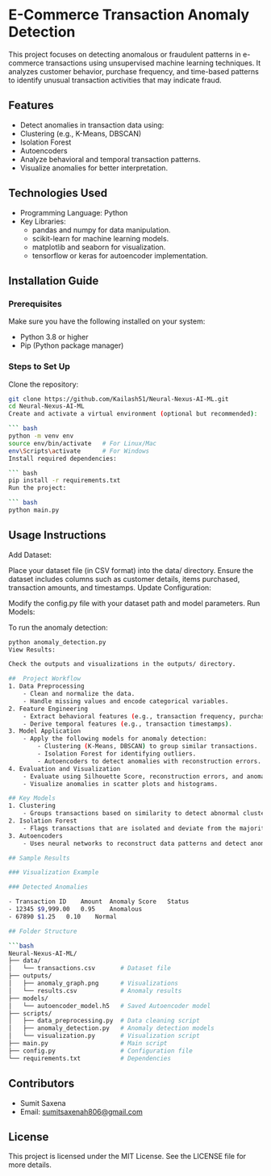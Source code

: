 # E-Commerce Transaction Anomaly Detection

This project focuses on detecting anomalous or fraudulent patterns in e-commerce transactions using unsupervised machine learning techniques. It analyzes customer behavior, purchase frequency, and time-based patterns to identify unusual transaction activities that may indicate fraud.

## Features
-   Detect anomalies in transaction data using:
  - Clustering (e.g., K-Means, DBSCAN)
  - Isolation Forest
  - Autoencoders
-   Analyze behavioral and temporal transaction patterns.
-   Visualize anomalies for better interpretation.

## Technologies Used
-   Programming Language: Python
-   Key Libraries:
    - pandas and numpy for data manipulation.
    - scikit-learn for machine learning models.
    - matplotlib and seaborn for visualization.
    - tensorflow or keras for autoencoder implementation.

## Installation Guide
### Prerequisites
Make sure you have the following installed on your system:

-   Python 3.8 or higher
-   Pip (Python package manager)

### Steps to Set Up
Clone the repository:

```bash
git clone https://github.com/Kailash51/Neural-Nexus-AI-ML.git
cd Neural-Nexus-AI-ML
Create and activate a virtual environment (optional but recommended):

``` bash
python -m venv env
source env/bin/activate   # For Linux/Mac
env\Scripts\activate      # For Windows
Install required dependencies:

``` bash
pip install -r requirements.txt
Run the project:

``` bash  
python main.py
```

## Usage Instructions
Add Dataset:

Place your dataset file (in CSV format) into the data/ directory.
Ensure the dataset includes columns such as customer details, items purchased, transaction amounts, and timestamps.
Update Configuration:

Modify the config.py file with your dataset path and model parameters.
Run Models:

To run the anomaly detection:
``` bash
python anomaly_detection.py
View Results:

Check the outputs and visualizations in the outputs/ directory.

##  Project Workflow
1. Data Preprocessing
    - Clean and normalize the data.
    - Handle missing values and encode categorical variables.
2. Feature Engineering
    - Extract behavioral features (e.g., transaction frequency, purchase amount).
    - Derive temporal features (e.g., transaction timestamps).
3. Model Application
    - Apply the following models for anomaly detection:
        - Clustering (K-Means, DBSCAN) to group similar transactions.
        - Isolation Forest for identifying outliers.
        - Autoencoders to detect anomalies with reconstruction errors.
4. Evaluation and Visualization
    - Evaluate using Silhouette Score, reconstruction errors, and anomaly scores.
    - Visualize anomalies in scatter plots and histograms.

## Key Models
1. Clustering
    - Groups transactions based on similarity to detect abnormal clusters.
2. Isolation Forest
    - Flags transactions that are isolated and deviate from the majority.
3. Autoencoders
    - Uses neural networks to reconstruct data patterns and detect anomalies with high reconstruction errors.

## Sample Results

### Visualization Example

### Detected Anomalies

- Transaction ID	Amount	Anomaly Score	Status
- 12345	$9,999.00	0.95	Anomalous
- 67890	$1.25	0.10	Normal

## Folder Structure

```bash
Neural-Nexus-AI-ML/
├── data/
│   └── transactions.csv       # Dataset file
├── outputs/
│   ├── anomaly_graph.png      # Visualizations
│   └── results.csv            # Anomaly results
├── models/
│   └── autoencoder_model.h5   # Saved Autoencoder model
├── scripts/
│   ├── data_preprocessing.py  # Data cleaning script
│   ├── anomaly_detection.py   # Anomaly detection models
│   └── visualization.py       # Visualization script
├── main.py                    # Main script
├── config.py                  # Configuration file
└── requirements.txt           # Dependencies
```
##  Contributors
-   Sumit Saxena
-   Email: sumitsaxenah806@gmail.com

## License
This project is licensed under the MIT License. See the LICENSE file for more details.
